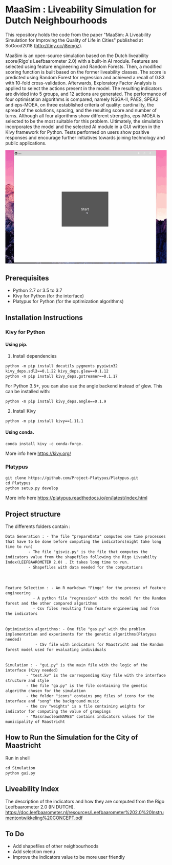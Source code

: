 # MaaSim : Liveability Simulation for Dutch Neighbourhoods

This repository holds the code from the paper "MaaSim: A Liveability Simulation for Improving the Quality of Life in Cities" published at SoGood2018 (http://tiny.cc/j8emgz).

MaaSim is an open-source simulation based on the Dutch liveability score(Rigo's Leefbaarometer 2.0)  with a built-in AI module. Features are selected using feature engineering and Random Forests. Then, a modified scoring function is built based on the former liveability classes. The score is predicted using Random Forest for regression and achieved a recall of 0.83 with 10-fold cross-validation. Afterwards, Exploratory Factor Analysis is applied to select the actions present in the model. The resulting indicators are divided into 5 groups, and 12 actions are generated. The performance of four optimisation algorithms is compared, namely NSGA-II, PAES, SPEA2 and eps-MOEA, on three established criteria of quality: cardinality, the spread of the solutions, spacing, and the resulting score and number of turns. Although all four algorithms show different strengths, eps-MOEA is selected to be the most suitable for this problem. Ultimately, the simulation incorporates the model and the selected AI module in a GUI written in the Kivy framework for Python. Tests performed on users show positive responses and encourage further initiatives towards joining technology and public applications.

![](June.gif)



## Prerequisites 


* Python 2.7 or 3.5 to 3.7 
* Kivy for Python (for the interface)
* Platypus for Python (for the optimization algorithms)


## Installation Instructions

### Kivy for Python

#### Using pip.

1. Install dependencies
````
python -m pip install docutils pygments pypiwin32 kivy_deps.sdl2==0.1.22 kivy_deps.glew==0.1.12
python -m pip install kivy_deps.gstreamer==0.1.17
````
For Python 3.5+, you can also use the angle backend instead of glew. This can be installed with: 

````
python -m pip install kivy_deps.angle==0.1.9
````

2. Install Kivy

````
python -m pip install kivy==1.11.1
````

#### Using conda.

````
conda install kivy -c conda-forge.
````

More info here https://kivy.org/


### Platypus 

````
git clone https://github.com/Project-Platypus/Platypus.git
cd Platypus
python setup.py develop
````
More info here https://platypus.readthedocs.io/en/latest/index.html

## Project structure


The differents folders contain :

	Data Generation : - The file "prepareData" computes one time processes that have to be done before computing the indicators(might take long time to run)
			  - The file "gisviz.py" is the file that computes the indicators value from the shapefiles following the Rigo Liveabilty Index(LEEFBAAROMETER 2.0) . It takes long time to run. 
			  - Shapefiles with data needed for the computations



	Feature Selection : - An R markdown "Finge" for the process of feature engineering
			    - A python file "regression" with the model for the Random forest and the other compared algorithms 
			    - Csv files resulting from feature engineering and from the indicators


	Optimization algorithms: - One file "gas.py" with the problem implementation and experiments for the genetic algorithms(Platypus needed)
				 - CSv file with indicators for Maastricht and the Random forest model used for evaluating individuals


	Simulation : - "gui.py" is the main file with the logic of the interface (Kivy needed)
		     - "test.kv" is the corresponding Kivy file with the interface structure and style 
		     - the file "ga.py" is the file containing the genetic algorithm chosen for the simulation
		     - the folder "icons" contains png files of icons for the interface and "song" the background music
		     - the csv "weights" is a file containing weights for indicator for computing the value of groupings
		     - "MassrawcleanNAMES" contains indicators values for the municipality of Maastricht
		     
## How to Run the Simulation for the City of Maastricht 

Run in shell 
```
cd Simulation
python gui.py
```

## Liveability Index 
 The description of the indicators and how they are computed from the Rigo Leefbaarometer 2.0 (IN DUTCH).
 https://doc.leefbaarometer.nl/resources/Leefbaarometer%202.0%20Instrumentontwikkeling%20CONCEPT.pdf


## To Do 
* Add shapefiles of other neighbourhoods
* Add selection menu
* Improve the indicators value to be more user friendly




